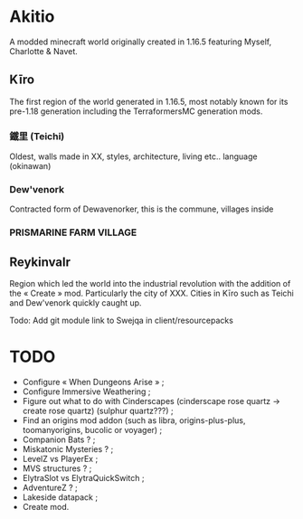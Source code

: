 # Akitio

A modded minecraft world originally created in 1.16.5 featuring Myself, Charlotte & Navet. 

## Kīro

The first region of the world generated in 1.16.5, most notably known for its pre-1.18 generation including the TerraformersMC generation mods.

### 鐵里 (Teichi)
Oldest, walls made in XX, styles, architecture, living etc.. language (okinawan)

### Dew'venork
Contracted form of Dewavenorker, this is the commune, villages inside

### PRISMARINE FARM VILLAGE

## Reykinvalr

Region which led the world into the industrial revolution with the addition of the « Create » mod. Particularly the city of XXX. Cities in Kīro such as Teichi and Dew'venork quickly caught up.


Todo: Add git module link to Swejqa in client/resourcepacks



# TODO

* Configure « When Dungeons Arise » ;
* Configure Immersive Weathering ;
* Figure out what to do with Cinderscapes (cinderscape rose quartz -> create rose quartz) (sulphur quartz???) ;
* Find an origins mod addon (such as libra, origins-plus-plus, toomanyorigins, bucolic or voyager) ;
* Companion Bats ? ;
* Miskatonic Mysteries ? ;
* LevelZ vs PlayerEx ;
* MVS structures ? ;
* ElytraSlot vs ElytraQuickSwitch ;
* AdventureZ ? ;
* Lakeside datapack ;
* Create mod.